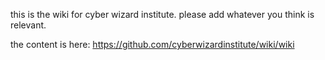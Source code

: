 this is the wiki for cyber wizard institute. please add whatever you think is
relevant.

the content is here: https://github.com/cyberwizardinstitute/wiki/wiki
